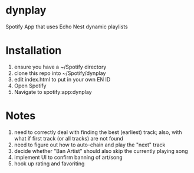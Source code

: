 dynplay
========

Spotify App that uses Echo Nest dynamic playlists

Installation
============

1. ensure you have a ~/Spotify directory
2. clone this repo into ~/Spotify/dynplay
3. edit index.html to put in your own EN ID
4. Open Spotify
5. Navigate to spotify:app:dynplay

Notes
=====

1. need to correctly deal with finding the best (earliest) track; also, with what if first track (or all tracks) are not found
2. need to figure out how to auto-chain and play the "next" track
3. decide whether "Ban Artist" should also skip the currently playing song
4. implement UI to confirm banning of art/song
5. hook up rating and favoriting
